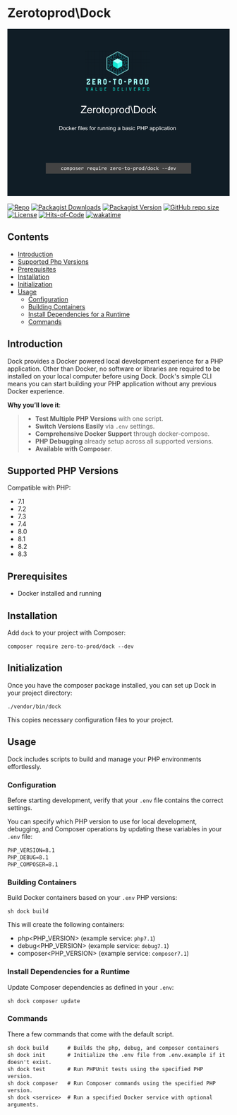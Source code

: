# Zerotoprod\Dock

![](./art/logo.png)

[![Repo](https://img.shields.io/badge/github-gray?logo=github)](https://github.com/zero-to-prod/dock)
[![Packagist Downloads](https://img.shields.io/packagist/dt/zero-to-prod/dock?color=blue)](https://packagist.org/packages/zero-to-prod/dock/stats)
[![Packagist Version](https://img.shields.io/packagist/v/zero-to-prod/dock?color=f28d1a)](https://packagist.org/packages/zero-to-prod/dock)
[![GitHub repo size](https://img.shields.io/github/repo-size/zero-to-prod/dock)](https://github.com/zero-to-prod/dock)
[![License](https://img.shields.io/packagist/l/zero-to-prod/dock?color=red)](https://github.com/zero-to-prod/dock/blob/main/LICENSE.md)
[![Hits-of-Code](https://hitsofcode.com/github/zero-to-prod/dock?branch=main)](https://hitsofcode.com/github/zero-to-prod/dock/view?branch=main)
[![wakatime](https://wakatime.com/badge/github/zero-to-prod/dock.svg)](https://wakatime.com/badge/github/zero-to-prod/dock)

## Contents

- [Introduction](#introduction)
- [Supported Php Versions](#supported-php-versions)
- [Prerequisites](#prerequisites)
- [Installation](#installation)
- [Initialization](#initialization)
- [Usage](#usage)
    - [Configuration](#configuration)
    - [Building Containers](#building-containers)
    - [Install Dependencies for a Runtime](#install-dependencies-for-a-runtime)
    - [Commands](#commands)

## Introduction

Dock provides a Docker powered local development experience for a PHP application.
Other than Docker, no software or libraries are required to be installed on your local computer before using Dock.
Dock's simple CLI means you can start building your PHP application without any previous Docker experience.

**Why you’ll love it**:
> - **Test Multiple PHP Versions** with one script.
> - **Switch Versions Easily** via `.env` settings.
> - **Comprehensive Docker Support** through docker-compose.
> - **PHP Debugging** already setup across all supported versions.
> - **Available with Composer**.

## Supported PHP Versions

Compatible with PHP:

- 7.1
- 7.2
- 7.3
- 7.4
- 8.0
- 8.1
- 8.2
- 8.3

## Prerequisites

- Docker installed and running

## Installation

Add `dock` to your project with Composer:

```shell
composer require zero-to-prod/dock --dev
```

## Initialization

Once you have the composer package installed, you can set up Dock in your project directory:

```shell
./vendor/bin/dock
```

This copies necessary configuration files to your project.

## Usage

Dock includes scripts to build and manage your PHP environments effortlessly.

### Configuration

Before starting development, verify that your `.env` file contains the correct settings.

You can specify which PHP version to use for local development, debugging, and Composer operations by updating these variables in your `.env` file:

```dotenv
PHP_VERSION=8.1
PHP_DEBUG=8.1
PHP_COMPOSER=8.1
```

### Building Containers

Build Docker containers based on your `.env` PHP versions:

```shell
sh dock build
```

This will create the following containers:

- php<PHP_VERSION> (example service: `php7.1`)
- debug<PHP_VERSION> (example service: `debug7.1`)
- composer<PHP_VERSION> (example service: `composer7.1`)

### Install Dependencies for a Runtime

Update Composer dependencies as defined in your `.env`:

```shell
sh dock composer update
```

### Commands

There a few commands that come with the default script.

```shell
sh dock build      # Builds the php, debug, and composer containers
sh dock init       # Initialize the .env file from .env.example if it doesn't exist.
sh dock test       # Run PHPUnit tests using the specified PHP version.
sh dock composer   # Run Composer commands using the specified PHP version.
sh dock <service>  # Run a specified Docker service with optional arguments.
```